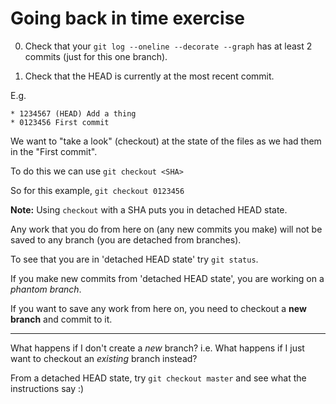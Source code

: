 # Going back in time exercise

0. Check that your `git log --oneline --decorate --graph` has at least 2 commits (just for this one branch).

0. Check that the HEAD is currently at the most recent commit.

E.g.
```
* 1234567 (HEAD) Add a thing
* 0123456 First commit
```

We want to "take a look" (checkout) at the state of the files as we had them in the "First commit".

To do this we can use `git checkout <SHA>`

So for this example, `git checkout 0123456`

**Note:** Using `checkout` with a SHA puts you in detached HEAD state.

Any work that you do from here on (any new commits you make) will not be saved to any branch (you are detached from branches).

To see that you are in 'detached HEAD state' try `git status`.

If you make new commits from 'detached HEAD state', you are working on a *phantom branch*.

If you want to save any work from here on, you need to checkout a **new branch** and commit to it.

----

What happens if I don't create a *new* branch?
i.e. What happens if I just want to checkout an *existing* branch instead?

From a detached HEAD state, try `git checkout master` and see what the instructions say :)